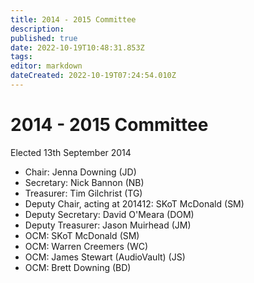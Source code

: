 ```yaml
---
title: 2014 - 2015 Committee
description: 
published: true
date: 2022-10-19T10:48:31.853Z
tags: 
editor: markdown
dateCreated: 2022-10-19T07:24:54.010Z
---
```


# 2014 - 2015 Committee

Elected 13th September 2014

- Chair: Jenna Downing (JD)
- Secretary: Nick Bannon (NB)
- Treasurer: Tim Gilchrist (TG)
- Deputy Chair, acting at 201412: SKoT McDonald (SM)
- Deputy Secretary: David O'Meara (DOM)
- Deputy Treasurer: Jason Muirhead (JM)
- OCM: SKoT McDonald (SM)
- OCM: Warren Creemers (WC)
- OCM: James Stewart (AudioVault) (JS)
- OCM: Brett Downing (BD)
